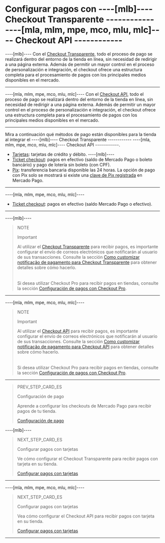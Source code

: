 # Configurar pagos con ----[mlb]---- Checkout Transparente ------------ ----[mla, mlm, mpe, mco, mlu, mlc]---- Checkout API ------------

----[mlb]----
Con el [Checkout Transparente](/developers/es/guides/checkout-api/introduction), todo el proceso de pago se realizará dentro del entorno de la tienda en línea, sin necesidad de redirigir a una página externa. Además de permitir un mayor control en el proceso de personalización e integración, el checkout ofrece una estructura completa para el procesamiento de pagos con los principales medios disponibles en el mercado.

------------

----[mla, mlm, mpe, mco, mlu, mlc]----
Con el [Checkout API](/developers/es/guides/checkout-api/introduction), todo el proceso de pago se realizará dentro del entorno de la tienda en línea, sin necesidad de redirigir a una página externa. Además de permitir un mayor control en el proceso de personalización e integración, el checkout ofrece una estructura completa para el procesamiento de pagos con los principales medios disponibles en el mercado.

------------

Mira a continuación qué métodos de pago están disponibles para la tienda al integrar el ----[mlb]---- Checkout Transparente ------------ ----[mla, mlm, mpe, mco, mlu, mlc]---- Checkout API ------------.

* [Tarjetas](/developers/es/docs/prestashop/payment-configuration/checkout-api/cards): tarjetas de crédito y débito.
----[mlb]----
* [Ticket checkout](/developers/es/docs/prestashop/payment-configuration/checkout-api/ticket-checkout): pagos en efectivo (saldo de Mercado Pago o boleto bancário) y pago de lotería sin boleto (con CPF).
* [Pix](/developers/es/docs/prestashop/payment-configuration/checkout-api/pix): transferencia bancaria disponible las 24 horas. La opción de pago con Pix solo se mostrará si existe una [clave de Pix registrada](/developers/es/guides/checkout-api-v2/integrate-pix) en Mercado Pago. 
------------
----[mla, mlm, mpe, mco, mlu, mlc]---- 
* [Ticket checkout](/developers/es/docs/prestashop/payment-configuration/checkout-api/ticket-checkout): pagos en efectivo (saldo Mercado Pago o efectivo).
------------

----[mlb]----
> NOTE
>
> Important
>
> Al utilizar el [Checkout Transparente](/developers/es/guides/checkout-api/landing) para recibir pagos, es importante configurar el envío de correos electrónicos que notificarán al usuario de sus transacciones. Consulte la sección [Como customizar notificação de pagamento para Checkout Transparente](/developers/es/docs/prestashop/how-tos/checkout-api/email-customization) para obtener detalles sobre cómo hacerlo.<br>
> </br> <br/>
> Si desea utilizar Checkout Pro para recibir pagos en tiendas, consulte la sección [Configuración de pagos con Checkout Pro](/developers/es/docs/prestashop/payment-setup/checkout-pro).
------------

----[mla, mlm, mpe, mco, mlu, mlc]---- 
> NOTE
>
> Important
>
> Al utilizar el [Checkout API](/developers/es/guides/checkout-api/landing) para recibir pagos, es importante configurar el envío de correos electrónicos que notificarán al usuario de sus transacciones. Consulte la sección [Como customizar notificação de pagamento para Checkout API](/developers/es/docs/prestashop/how-tos/checkout-api/email-customization) para obtener detalles sobre cómo hacerlo.<br>
> </br> <br/>
> Si desea utilizar Checkout Pro para recibir pagos en tiendas, consulte la sección [Configuración de pagos con Checkout Pro](/developers/es/docs/prestashop/payment-configuration/checkout-pro).
------------

> PREV_STEP_CARD_ES
>
> Configuración de pago
>
> Aprende a configurar los checkouts de Mercado Pago para recibir pagos de tu tienda.
>
> [Configuración de pago](/developers/es/docs/prestashop/payment-configuration)

----[mlb]----
> NEXT_STEP_CARD_ES
>
> Configurar pagos con tarjetas
>
> Ve cómo configurar el Checkout Transparente para recibir pagos con tarjeta en su tienda.
>
> [Configurar pagos con tarjetas](/developers/es/docs/prestashop/payment-configuration/checkout-api/cards)
------------

----[mla, mlm, mpe, mco, mlu, mlc]----
> NEXT_STEP_CARD_ES
>
> Configurar pagos con tarjetas
>
> Vea cómo configurar el Checkout API para recibir pagos con tarjeta en su tienda.
>
> [Configurar pagos con tarjetas](/developers/es/docs/prestashop/payment-configuration/checkout-api/cards)
------------